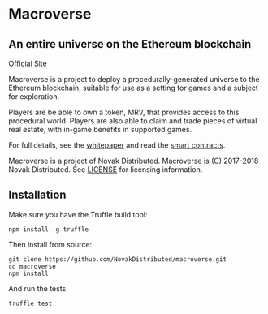 # Macroverse
## An entire universe on the Ethereum blockchain

[Official Site](https://macroverse.io/)

Macroverse is a project to deploy a procedurally-generated universe to the Ethereum blockchain, suitable for use as a setting for games and a subject for exploration.

Players are be able to own a token, MRV, that provides access to this procedural world. Players are also able to claim and trade pieces of virtual real estate, with in-game benefits in supported games.

For full details, see the [whitepaper](https://macroverse.io/MacroverseWhitepaper.pdf) and read the [smart contracts](https://github.com/NovakDistributed/macroverse/tree/master/contracts).

Macroverse is a project of Novak Distributed. Macroverse is (C) 2017-2018 Novak Distributed. See [LICENSE](LICENSE) for licensing information.

## Installation

Make sure you have the Truffle build tool:

```
npm install -g truffle
```

Then install from source:

```
git clone https://github.com/NovakDistributed/macroverse.git
cd macroverse
npm install
```

And run the tests:

```
truffle test
```




